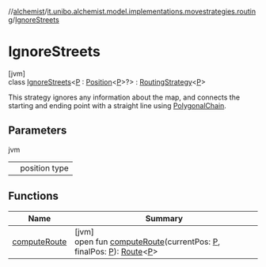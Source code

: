 //[alchemist](../../../index.md)/[it.unibo.alchemist.model.implementations.movestrategies.routing](../index.md)/[IgnoreStreets](index.md)

# IgnoreStreets

[jvm]\
class [IgnoreStreets](index.md)<[P](index.md) : [Position](../../it.unibo.alchemist.model.interfaces/-position/index.md)<[P](../../it.unibo.alchemist.model.interfaces/-position2-d/index.md)>?> : [RoutingStrategy](../../it.unibo.alchemist.model.interfaces.movestrategies/-routing-strategy/index.md)<[P](../../it.unibo.alchemist.model.interfaces/-position2-d/index.md)> 

This strategy ignores any information about the map, and connects the starting and ending point with a straight line using [PolygonalChain](../../it.unibo.alchemist.model.implementations.routes/-polygonal-chain/index.md).

## Parameters

jvm

| | |
|---|---|
| <P> | position type |

## Functions

| Name | Summary |
|---|---|
| [computeRoute](compute-route.md) | [jvm]<br>open fun [computeRoute](compute-route.md)(currentPos: [P](../../it.unibo.alchemist.model.interfaces/-position2-d/index.md), finalPos: [P](../../it.unibo.alchemist.model.interfaces/-position2-d/index.md)): [Route](../../it.unibo.alchemist.model.interfaces/-route/index.md)<[P](../../it.unibo.alchemist.model.interfaces/-position2-d/index.md)> |
